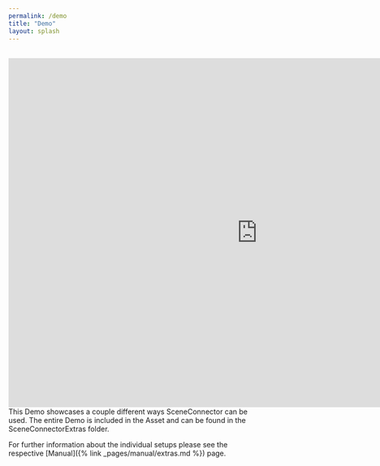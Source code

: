 ```yaml
---
permalink: /demo
title: "Demo"
layout: splash
---
```

<br>
<iframe frameborder="0" src="https://itch.io/embed-upload/3495573?color=000000" allowfullscreen="0" width="980" height="688"></iframe>  
<br>
This Demo showcases a couple different ways SceneConnector can be used.  
The entire Demo is included in the Asset and can be found in the SceneConnectorExtras folder.  

For further information about the individual setups please see the respective [Manual]({% link _pages/manual/extras.md %}) page.